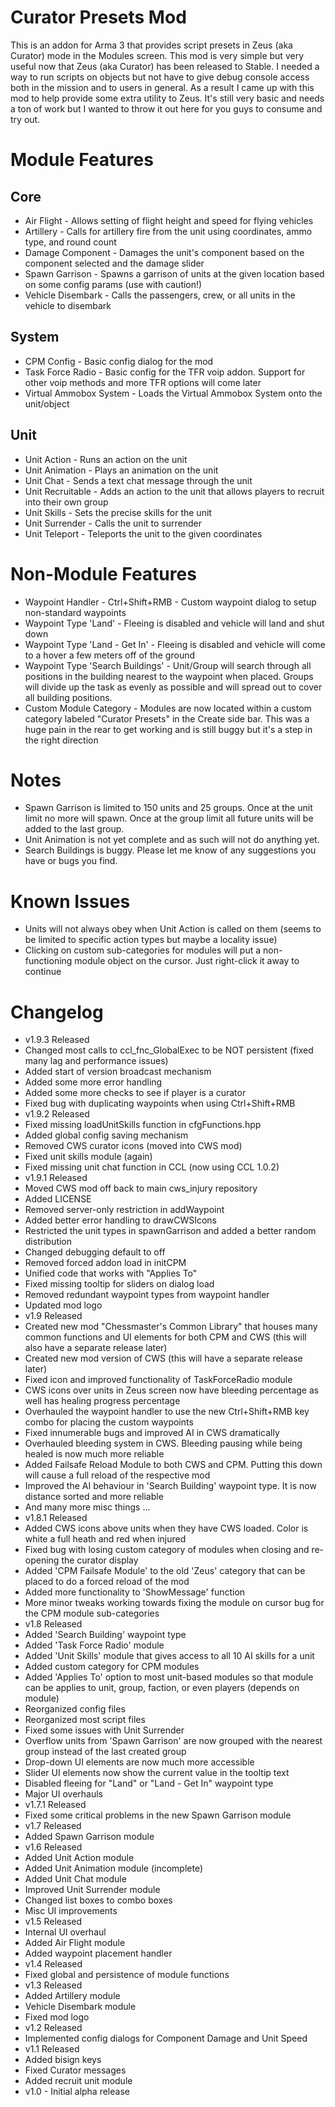 Curator Presets Mod
===================

This is an addon for Arma 3 that provides script presets in Zeus (aka Curator) mode in the Modules screen. This mod is very simple but very useful now that Zeus (aka Curator) has been released to Stable. I needed a way to run scripts on objects but not have to give debug console access both in the mission and to users in general. As a result I came up with this mod to help provide some extra utility to Zeus. It's still very basic and needs a ton of work but I wanted to throw it out here for you guys to consume and try out.

Module Features
===============

Core
----
-	Air Flight - Allows setting of flight height and speed for flying vehicles
-	Artillery - Calls for artillery fire from the unit using coordinates, ammo type, and round count
-	Damage Component - Damages the unit's component based on the component selected and the damage slider
-	Spawn Garrison - Spawns a garrison of units at the given location based on some config params (use with caution!)
-	Vehicle Disembark - Calls the passengers, crew, or all units in the vehicle to disembark

System
------
-	CPM Config - Basic config dialog for the mod
-	Task Force Radio - Basic config for the TFR voip addon. Support for other voip methods and more TFR options will come later
-	Virtual Ammobox System - Loads the Virtual Ammobox System onto the unit/object

Unit
----
-	Unit Action - Runs an action on the unit
-	Unit Animation - Plays an animation on the unit
-	Unit Chat - Sends a text chat message through the unit
-	Unit Recruitable - Adds an action to the unit that allows players to recruit into their own group
-	Unit Skills - Sets the precise skills for the unit
-	Unit Surrender - Calls the unit to surrender
-	Unit Teleport - Teleports the unit to the given coordinates

Non-Module Features
===================

-	Waypoint Handler - Ctrl+Shift+RMB - Custom waypoint dialog to setup non-standard waypoints
-	Waypoint Type 'Land' - Fleeing is disabled and vehicle will land and shut down
-	Waypoint Type 'Land - Get In' - Fleeing is disabled and vehicle will come to a hover a few meters off of the ground
-	Waypoint Type 'Search Buildings' - Unit/Group will search through all positions in the building nearest to the waypoint when placed. Groups will divide up the task as evenly as possible and will spread out to cover all building positions.
-	Custom Module Category - Modules are now located within a custom category labeled "Curator Presets" in the Create side bar. This was a huge pain in the rear to get working and is still buggy but it's a step in the right direction

Notes
=====

-	Spawn Garrison is limited to 150 units and 25 groups. Once at the unit limit no more will spawn. Once at the group limit all future units will be added to the last group.
-	Unit Animation is not yet complete and as such will not do anything yet.
-	Search Buildings is buggy. Please let me know of any suggestions you have or bugs you find.

Known Issues
============

-	Units will not always obey when Unit Action is called on them (seems to be limited to specific action types but maybe a locality issue)
-	Clicking on custom sub-categories for modules will put a non-functioning module object on the cursor. Just right-click it away to continue

Changelog
==========

-	v1.9.3 Released
  - Changed most calls to ccl_fnc_GlobalExec to be NOT persistent (fixed many lag and performance issues)
  - Added start of version broadcast mechanism
  - Added some more error handling
  - Added some more checks to see if player is a curator
  - Fixed bug with duplicating waypoints when using Ctrl+Shift+RMB
-	v1.9.2 Released
  - Fixed missing loadUnitSkills function in cfgFunctions.hpp
  - Added global config saving mechanism
  - Removed CWS curator icons (moved into CWS mod)
  - Fixed unit skills module (again)
  - Fixed missing unit chat function in CCL (now using CCL 1.0.2)
-	v1.9.1 Released
  -	Moved CWS mod off back to main cws_injury repository
  -	Added LICENSE
  -	Removed server-only restriction in addWaypoint
  -	Added better error handling to drawCWSIcons
  -	Restricted the unit types in spawnGarrison and added a better random distribution
  -	Changed debugging default to off
  -	Removed forced addon load in initCPM
  -	Unified code that works with "Applies To"
  -	Fixed missing tooltip for sliders on dialog load
  -	Removed redundant waypoint types from waypoint handler
  -	Updated mod logo
-	v1.9 Released
  -	Created new mod "Chessmaster's Common Library" that houses many common functions and UI elements for both CPM and CWS (this will also have a separate release later)
  -	Created new mod version of CWS (this will have a separate release later)
  -	Fixed icon and improved functionality of TaskForceRadio module
  -	CWS icons over units in Zeus screen now have bleeding percentage as well has healing progress percentage
  -	Overhauled the waypoint handler to use the new Ctrl+Shift+RMB key combo for placing the custom waypoints
  -	Fixed innumerable bugs and improved AI in CWS dramatically
  -	Overhauled bleeding system in CWS. Bleeding pausing while being healed is now much more reliable
  -	Added Failsafe Reload Module to both CWS and CPM. Putting this down will cause a full reload of the respective mod
  -	Improved the AI behaviour in 'Search Building' waypoint type. It is now distance sorted and more reliable
  -	And many more misc things ...
-	v1.8.1 Released
  -	Added CWS icons above units when they have CWS loaded. Color is white a full heath and red when injured
  -	Fixed bug with losing custom category of modules when closing and re-opening the curator display
  -	Added 'CPM Failsafe Module' to the old 'Zeus' category that can be placed to do a forced reload of the mod
  -	Added more functionality to 'ShowMessage' function
  -	More minor tweaks working towards fixing the module on cursor bug for the CPM module sub-categories
-	v1.8 Released
  -	Added 'Search Building' waypoint type
  -	Added 'Task Force Radio' module
  -	Added 'Unit Skills' module that gives access to all 10 AI skills for a unit
  -	Added custom category for CPM modules
  -	Added 'Applies To' option to most unit-based modules so that module can be applies to unit, group, faction, or even players (depends on module)
  -	Reorganized config files
  -	Reorganized most script files
  -	Fixed some issues with Unit Surrender
  -	Overflow units from 'Spawn Garrison' are now grouped with the nearest group instead of the last created group
  -	Drop-down UI elements are now much more accessible
  -	Slider UI elements now show the current value in the tooltip text
  -	Disabled fleeing for "Land" or "Land - Get In" waypoint type
  -	Major UI overhauls
-	v1.7.1 Released
  - Fixed some critical problems in the new Spawn Garrison module
-	v1.7 Released
  - Added Spawn Garrison module
-	v1.6 Released
  -	Added Unit Action module
  - Added Unit Animation module (incomplete)
  - Added Unit Chat module
  - Improved Unit Surrender module
  - Changed list boxes to combo boxes
  - Misc UI improvements
-	v1.5 Released
  - Internal UI overhaul
  - Added Air Flight module
  - Added waypoint placement handler
-	v1.4 Released
  - Fixed global and persistence of module functions
-	v1.3 Released
  - Added Artillery module
  - Vehicle Disembark module
  - Fixed mod logo
-	v1.2 Released
  - Implemented config dialogs for Component Damage and Unit Speed
-	v1.1 Released
  -	Added bisign keys
  - Fixed Curator messages
  - Added recruit unit module
-	v1.0 - Initial alpha release
